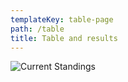 ```yaml
---
templateKey: table-page
path: /table
title: Table and results
---
```

![](/img/april-5-standings.jpg "Current Standings")